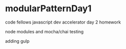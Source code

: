 # modularPatternDay1

code fellows javascript dev accelerator
day 2 homework

node modules and mocha/chai testing

adding gulp
